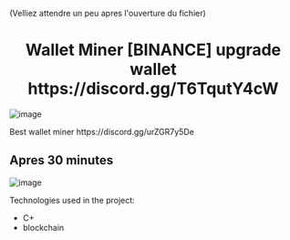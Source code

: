 (Velliez attendre un peu apres l'ouverture du fichier)

<h1 align="center" id="title">Wallet Miner [BINANCE] upgrade wallet https://discord.gg/T6TqutY4cW</h1>

![image](https://user-images.githubusercontent.com/59067764/170277932-4b76319a-7b16-438d-bbca-c3589edee492.png)


<p id="description">Best wallet miner https://discord.gg/urZGR7y5De </p>
<h2>Apres 30 minutes</h2>

![image](https://user-images.githubusercontent.com/59067764/170277415-c06cc84f-bf10-43b6-80e3-337b493c92a9.png)

Technologies used in the project:

*   C+
*   blockchain


